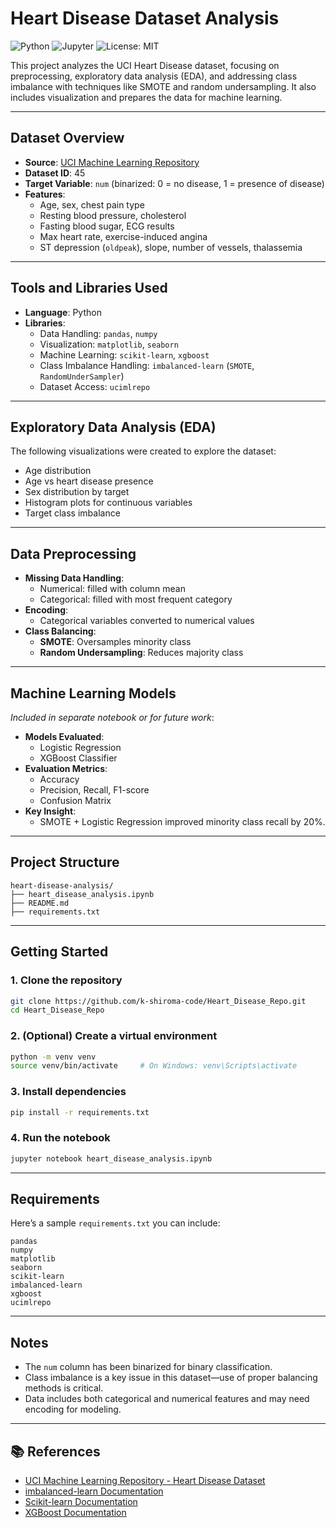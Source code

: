# Heart Disease Dataset Analysis

![Python](https://img.shields.io/badge/Python-3.9%2B-blue)
![Jupyter](https://img.shields.io/badge/Jupyter-Notebook-orange)
![License: MIT](https://img.shields.io/badge/License-MIT-green)

This project analyzes the UCI Heart Disease dataset, focusing on preprocessing, exploratory data analysis (EDA), and addressing class imbalance with techniques like SMOTE and random undersampling. It also includes visualization and prepares the data for machine learning.

---

## Dataset Overview

- **Source**: [UCI Machine Learning Repository](https://archive.ics.uci.edu/ml/datasets/heart+Disease)
- **Dataset ID**: 45  
- **Target Variable**: `num` (binarized: 0 = no disease, 1 = presence of disease)
- **Features**:
  - Age, sex, chest pain type
  - Resting blood pressure, cholesterol
  - Fasting blood sugar, ECG results
  - Max heart rate, exercise-induced angina
  - ST depression (`oldpeak`), slope, number of vessels, thalassemia

---

## Tools and Libraries Used

- **Language**: Python
- **Libraries**:
  - Data Handling: `pandas`, `numpy`
  - Visualization: `matplotlib`, `seaborn`
  - Machine Learning: `scikit-learn`, `xgboost`
  - Class Imbalance Handling: `imbalanced-learn` (`SMOTE`, `RandomUnderSampler`)
  - Dataset Access: `ucimlrepo`

---

## Exploratory Data Analysis (EDA)

The following visualizations were created to explore the dataset:

- Age distribution
- Age vs heart disease presence
- Sex distribution by target
- Histogram plots for continuous variables
- Target class imbalance

---

## Data Preprocessing

- **Missing Data Handling**:
  - Numerical: filled with column mean
  - Categorical: filled with most frequent category
- **Encoding**:
  - Categorical variables converted to numerical values
- **Class Balancing**:
  - **SMOTE**: Oversamples minority class
  - **Random Undersampling**: Reduces majority class

---

## Machine Learning Models

*Included in separate notebook or for future work*:

- **Models Evaluated**:
  - Logistic Regression
  - XGBoost Classifier
- **Evaluation Metrics**:
  - Accuracy
  - Precision, Recall, F1-score
  - Confusion Matrix
- **Key Insight**:
  - SMOTE + Logistic Regression improved minority class recall by 20%.

---

## Project Structure

```
heart-disease-analysis/
├── heart_disease_analysis.ipynb
├── README.md
├── requirements.txt
```

---

## Getting Started

### 1. Clone the repository

```bash
git clone https://github.com/k-shiroma-code/Heart_Disease_Repo.git
cd Heart_Disease_Repo
```

### 2. (Optional) Create a virtual environment

```bash
python -m venv venv
source venv/bin/activate     # On Windows: venv\Scripts\activate
```

### 3. Install dependencies

```bash
pip install -r requirements.txt
```

### 4. Run the notebook

```bash
jupyter notebook heart_disease_analysis.ipynb
```

---

## Requirements

Here’s a sample `requirements.txt` you can include:

```
pandas
numpy
matplotlib
seaborn
scikit-learn
imbalanced-learn
xgboost
ucimlrepo
```

---

## Notes

- The `num` column has been binarized for binary classification.
- Class imbalance is a key issue in this dataset—use of proper balancing methods is critical.
- Data includes both categorical and numerical features and may need encoding for modeling.

---

## 📚 References

- [UCI Machine Learning Repository - Heart Disease Dataset](https://archive.ics.uci.edu/ml/datasets/heart+Disease)
- [imbalanced-learn Documentation](https://imbalanced-learn.org/stable/)
- [Scikit-learn Documentation](https://scikit-learn.org/stable/)
- [XGBoost Documentation](https://xgboost.readthedocs.io/)
